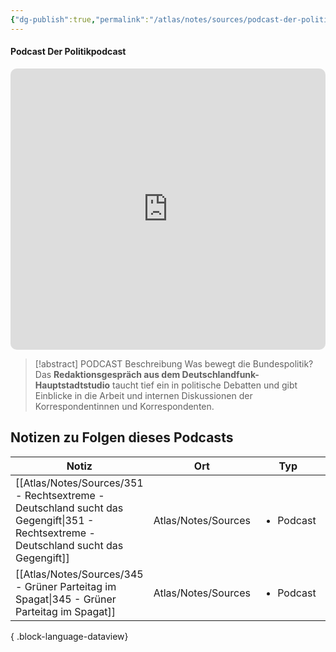 ```yaml
---
{"dg-publish":true,"permalink":"/atlas/notes/sources/podcast-der-politikpodcast/","tags":["class/sourceNote","subclass/podcast"],"noteIcon":""}
---
```



#### Podcast Der Politikpodcast 
<iframe allow="autoplay *; encrypted-media *; fullscreen *; clipboard-write" frameborder="0" height="450" style="width:100%;max-width:660px;overflow:hidden;border-radius:10px;" sandbox="allow-forms allow-popups allow-same-origin allow-scripts allow-storage-access-by-user-activation allow-top-navigation-by-user-activation" src="https://embed.podcasts.apple.com/de/podcast/der-politikpodcast/id1273088485"></iframe>

> [!abstract] PODCAST Beschreibung
> Was bewegt die Bundespolitik? Das **Redaktionsgespräch aus dem Deutschlandfunk-Hauptstadtstudio** taucht tief ein in politische Debatten und gibt Einblicke in die Arbeit und internen Diskussionen der Korrespondentinnen und Korrespondenten.


## Notizen zu Folgen dieses Podcasts
| Notiz                                                                                                                                   | Ort                 | Typ                       | Veröffentlicht |
| --------------------------------------------------------------------------------------------------------------------------------------- | ------------------- | ------------------------- | -------------- |
| [[Atlas/Notes/Sources/351 - Rechtsextreme - Deutschland sucht das Gegengift\|351 - Rechtsextreme - Deutschland sucht das Gegengift]] | Atlas/Notes/Sources | <ul><li>Podcast</li></ul> | \-             |
| [[Atlas/Notes/Sources/345 - Grüner Parteitag im Spagat\|345 - Grüner Parteitag im Spagat]]                                           | Atlas/Notes/Sources | <ul><li>Podcast</li></ul> | true           |

{ .block-language-dataview}

